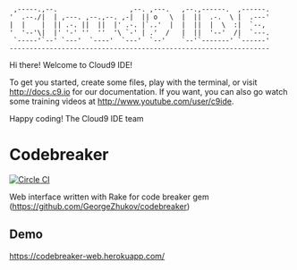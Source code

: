      ,-----.,--.                  ,--. ,---.   ,--.,------.  ,------.
    '  .--./|  | ,---. ,--.,--. ,-|  || o   \  |  ||  .-.  \ |  .---'
    |  |    |  || .-. ||  ||  |' .-. |`..'  |  |  ||  |  \  :|  `--, 
    '  '--'\|  |' '-' ''  ''  '\ `-' | .'  /   |  ||  '--'  /|  `---.
     `-----'`--' `---'  `----'  `---'  `--'    `--'`-------' `------'
    ----------------------------------------------------------------- 


Hi there! Welcome to Cloud9 IDE!

To get you started, create some files, play with the terminal,
or visit http://docs.c9.io for our documentation.
If you want, you can also go watch some training videos at
http://www.youtube.com/user/c9ide.

Happy coding!
The Cloud9 IDE team

Codebreaker
===========
[![Circle CI](https://circleci.com/gh/GeorgeZhukov/codebreaker-web.svg?style=svg)](https://circleci.com/gh/GeorgeZhukov/codebreaker-web)

Web interface written with Rake for code breaker gem (https://github.com/GeorgeZhukov/codebreaker)


Demo
----
https://codebreaker-web.herokuapp.com/

